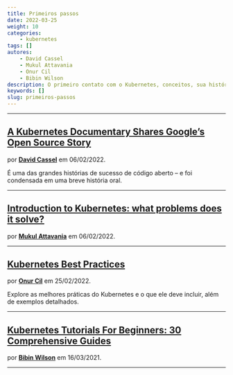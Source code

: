 ```yaml
---
title: Primeiros passos
date: 2022-03-25
weight: 10
categories:
    - kubernetes
tags: []
autores:
    - David Cassel
    - Mukul Attavania
    - Onur Cil
    - Bibin Wilson
description: O primeiro contato com o Kubernetes, conceitos, sua história, etc..
keywords: []
slug: primeiros-passos
---
```


---

## [A Kubernetes Documentary Shares Google’s Open Source Story](https://thenewstack.io/a-kubernetes-documentary-shares-googles-open-source-story/)

por [**David Cassel**](/autores/david-cassel/) em 06/02/2022.

É uma das grandes histórias de sucesso de código aberto – e foi condensada em uma breve história oral.

---

## [Introduction to Kubernetes: what problems does it solve?](https://faun.pub/introduction-to-kubernetes-what-problems-does-it-solve-5d7b49b7db23)

por [**Mukul Attavania**](/autores/mukul-attavania/) em 06/02/2022.

---

## [Kubernetes Best Practices](https://onurcill.medium.com/kubernetes-best-practices-5c156a0ff40f)

por [**Onur Cil**](/autores/onur-cil/) em 25/02/2022.

Explore as melhores práticas do Kubernetes e o que ele deve incluir, além de exemplos detalhados.

---

## [Kubernetes Tutorials For Beginners: 30 Comprehensive Guides](https://devopscube.com/kubernetes-tutorials-beginners/)

por [**Bibin Wilson**](/autores/bibin-wilson/) em 16/03/2021.

---
